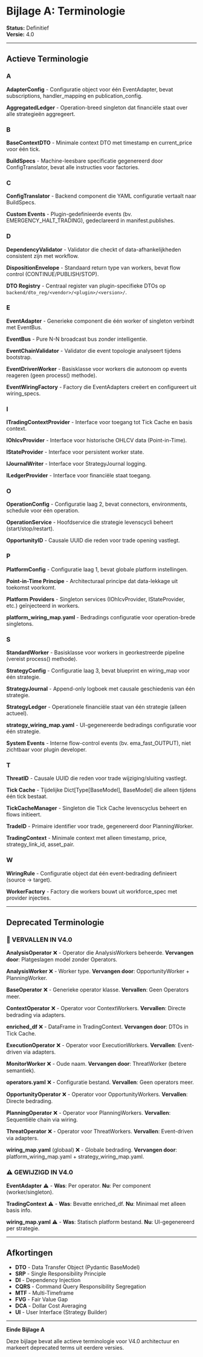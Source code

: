 # Bijlage A: Terminologie

**Status:** Definitief  
**Versie:** 4.0

---

## Actieve Terminologie

### A

**AdapterConfig** - Configuratie object voor één EventAdapter, bevat subscriptions, handler_mapping en publication_config.

**AggregatedLedger** - Operation-breed singleton dat financiële staat over alle strategieën aggregeert.

### B

**BaseContextDTO** - Minimale context DTO met timestamp en current_price voor één tick.

**BuildSpecs** - Machine-leesbare specificatie gegenereerd door ConfigTranslator, bevat alle instructies voor factories.

### C

**ConfigTranslator** - Backend component die YAML configuratie vertaalt naar BuildSpecs.

**Custom Events** - Plugin-gedefinieerde events (bv. EMERGENCY_HALT_TRADING), gedeclareerd in manifest.publishes.

### D

**DependencyValidator** - Validator die checkt of data-afhankelijkheden consistent zijn met workflow.

**DispositionEnvelope** - Standaard return type van workers, bevat flow control (CONTINUE/PUBLISH/STOP).

**DTO Registry** - Centraal register van plugin-specifieke DTOs op `backend/dto_reg/<vendor>/<plugin>/<version>/`.

### E

**EventAdapter** - Generieke component die één worker of singleton verbindt met EventBus.

**EventBus** - Pure N-N broadcast bus zonder intelligentie.

**EventChainValidator** - Validator die event topologie analyseert tijdens bootstrap.

**EventDrivenWorker** - Basisklasse voor workers die autonoom op events reageren (geen process() methode).

**EventWiringFactory** - Factory die EventAdapters creëert en configureert uit wiring_specs.

### I

**ITradingContextProvider** - Interface voor toegang tot Tick Cache en basis context.

**IOhlcvProvider** - Interface voor historische OHLCV data (Point-in-Time).

**IStateProvider** - Interface voor persistent worker state.

**IJournalWriter** - Interface voor StrategyJournal logging.

**ILedgerProvider** - Interface voor financiële staat toegang.

### O

**OperationConfig** - Configuratie laag 2, bevat connectors, environments, schedule voor één operation.

**OperationService** - Hoofdservice die strategie levenscycli beheert (start/stop/restart).

**OpportunityID** - Causale UUID die reden voor trade opening vastlegt.

### P

**PlatformConfig** - Configuratie laag 1, bevat globale platform instellingen.

**Point-in-Time Principe** - Architecturaal principe dat data-lekkage uit toekomst voorkomt.

**Platform Providers** - Singleton services (IOhlcvProvider, IStateProvider, etc.) geïnjecteerd in workers.

**platform_wiring_map.yaml** - Bedradings configuratie voor operation-brede singletons.

### S

**StandardWorker** - Basisklasse voor workers in georkestreerde pipeline (vereist process() methode).

**StrategyConfig** - Configuratie laag 3, bevat blueprint en wiring_map voor één strategie.

**StrategyJournal** - Append-only logboek met causale geschiedenis van één strategie.

**StrategyLedger** - Operationele financiële staat van één strategie (alleen actueel).

**strategy_wiring_map.yaml** - UI-gegenereerde bedradings configuratie voor één strategie.

**System Events** - Interne flow-control events (bv. ema_fast_OUTPUT), niet zichtbaar voor plugin developer.

### T

**ThreatID** - Causale UUID die reden voor trade wijziging/sluiting vastlegt.

**Tick Cache** - Tijdelijke Dict[Type[BaseModel], BaseModel] die alleen tijdens één tick bestaat.

**TickCacheManager** - Singleton die Tick Cache levenscyclus beheert en flows initieert.

**TradeID** - Primaire identifier voor trade, gegenereerd door PlanningWorker.

**TradingContext** - Minimale context met alleen timestamp, price, strategy_link_id, asset_pair.

### W

**WiringRule** - Configuratie object dat één event-bedrading definieert (source → target).

**WorkerFactory** - Factory die workers bouwt uit workforce_spec met provider injecties.

---

## Deprecated Terminologie

### 🚫 VERVALLEN IN V4.0

**AnalysisOperator** ❌ - Operator die AnalysisWorkers beheerde. **Vervangen door**: Platgeslagen model zonder Operators.

**AnalysisWorker** ❌ - Worker type. **Vervangen door**: OpportunityWorker + PlanningWorker.

**BaseOperator** ❌ - Generieke operator klasse. **Vervallen**: Geen Operators meer.

**ContextOperator** ❌ - Operator voor ContextWorkers. **Vervallen**: Directe bedrading via adapters.

**enriched_df** ❌ - DataFrame in TradingContext. **Vervangen door**: DTOs in Tick Cache.

**ExecutionOperator** ❌ - Operator voor ExecutionWorkers. **Vervallen**: Event-driven via adapters.

**MonitorWorker** ❌ - Oude naam. **Vervangen door**: ThreatWorker (betere semantiek).

**operators.yaml** ❌ - Configuratie bestand. **Vervallen**: Geen operators meer.

**OpportunityOperator** ❌ - Operator voor OpportunityWorkers. **Vervallen**: Directe bedrading.

**PlanningOperator** ❌ - Operator voor PlanningWorkers. **Vervallen**: Sequentiële chain via wiring.

**ThreatOperator** ❌ - Operator voor ThreatWorkers. **Vervallen**: Event-driven via adapters.

**wiring_map.yaml** (globaal) ❌ - Globale bedrading. **Vervangen door**: platform_wiring_map.yaml + strategy_wiring_map.yaml.

### ⚠️ GEWIJZIGD IN V4.0

**EventAdapter** ⚠️ - **Was**: Per operator. **Nu**: Per component (worker/singleton).

**TradingContext** ⚠️ - **Was**: Bevatte enriched_df. **Nu**: Minimaal met alleen basis info.

**wiring_map.yaml** ⚠️ - **Was**: Statisch platform bestand. **Nu**: UI-gegenereerd per strategie.

---

## Afkortingen

- **DTO** - Data Transfer Object (Pydantic BaseModel)
- **SRP** - Single Responsibility Principle
- **DI** - Dependency Injection
- **CQRS** - Command Query Responsibility Segregation
- **MTF** - Multi-Timeframe
- **FVG** - Fair Value Gap
- **DCA** - Dollar Cost Averaging
- **UI** - User Interface (Strategy Builder)

---

**Einde Bijlage A**

Deze bijlage bevat alle actieve terminologie voor V4.0 architectuur en markeert deprecated terms uit eerdere versies.